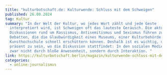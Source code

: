 ```yaml
---
title: "kulturbotschaft.de: Kulturwende: Schluss mit dem Schweigen"
published: 26.08.2024
tag: Kultur
summary: "In der Welt der Kultur, wo jedes Wort zählt und jede Geste
  interpretiert wird, ist Schweigen oft das lauteste Geräusch. Die aktuellen
  Diskussionen rund um Rassismus, Antisemitismus und Sexismus führen zu heftigen
  Debatten, die die Glaubwürdigkeit eines Museums, einer Kulturbehörde oder
  Kunsthochschule schnell erschüttern können. Deshalb ist es wichtig, dort
  präsent zu sein, wo die Diskussion stattfindet: In den sozialen Medien. Und
  zwar nicht durch bloße Anwesenheit, sondern durch Interaktion. "
link: https://kulturbotschaft.berlin/magazin/kulturwende-schluss-mit-dem-schweigen/
categories:
  - online-journalismus
---
```

